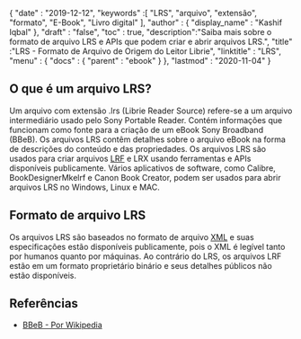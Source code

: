 {
  "date" : "2019-12-12",
  "keywords" :[ "LRS", "arquivo", "extensão", "formato", "E-Book", "Livro digital" ],
  "author" : {
    "display_name" : "Kashif Iqbal"
},
  "draft" : "false",
  "toc" : true,
  "description":"Saiba mais sobre o formato de arquivo LRS e APIs que podem criar e abrir arquivos LRS.",
  "title" :"LRS - Formato de Arquivo de Origem do Leitor Librie",
  "linktitle" : "LRS",
  "menu" : {
    "docs" : {
      "parent" : "ebook"
}
},
  "lastmod" : "2020-11-04"
}

## O que é um arquivo LRS?

Um arquivo com extensão .lrs (Librie Reader Source) refere-se a um arquivo intermediário usado pelo Sony Portable Reader. Contém informações que funcionam como fonte para a criação de um eBook Sony Broadband (BBeB). Os arquivos LRS contêm detalhes sobre o arquivo eBook na forma de descrições do conteúdo e das propriedades. Os arquivos LRS são usados para criar arquivos [LRF](/pt/ebook/lrf/) e LRX usando ferramentas e APIs disponíveis publicamente. Vários aplicativos de software, como Calibre, BookDesignerMkelrf e Canon Book Creator, podem ser usados para abrir arquivos LRS no Windows, Linux e MAC.

## Formato de arquivo LRS

Os arquivos LRS são baseados no formato de arquivo [XML](/pt/web/xml/) e suas especificações estão disponíveis publicamente, pois o XML é legível tanto por humanos quanto por máquinas. Ao contrário do LRS, os arquivos LRF estão em um formato proprietário binário e seus detalhes públicos não estão disponíveis.

## Referências

* [BBeB - Por Wikipedia](https://en.wikipedia.org/wiki/BBeB)

